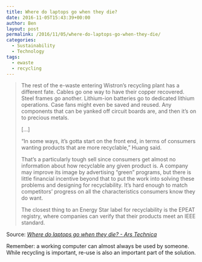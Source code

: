 ```yaml
---
title: Where do laptops go when they die?
date: 2016-11-05T15:43:39+00:00
author: Ben
layout: post
permalink: /2016/11/05/where-do-laptops-go-when-they-die/
categories:
  - Sustainability
  - Technology
tags:
  - ewaste
  - recycling
---
```

> The rest of the e-waste entering Wistron&#8217;s recycling plant has a different fate. Cables go one way to have their copper recovered. Steel frames go another. Lithium-ion batteries go to dedicated lithium operations. Case fans might even be saved and reused. Any components that can be yanked off circuit boards are, and then it&#8217;s on to precious metals.
> 
> [...]
> 
> &#8220;In some ways, it&#8217;s gotta start on the front end, in terms of consumers wanting products that are more recyclable,&#8221; Huang said.
> 
> That&#8217;s a particularly tough sell since consumers get almost no information about how recyclable any given product is. A company may improve its image by advertising &#8220;green&#8221; programs, but there is little financial incentive beyond that to put the work into solving these problems and designing for recyclability. It&#8217;s hard enough to match competitors&#8217; progress on all the characteristics consumers know they do want.
> 
> The closest thing to an Energy Star label for recyclability is the EPEAT registry, where companies can verify that their products meet an IEEE standard.

Source: _[Where do laptops go when they die? - Ars Technica](http://arstechnica.com/science/2016/10/where-do-laptops-go-when-they-die/)_

Remember: a working computer can almost always be used by someone.  While recycling is important, re-use is also an important part of the solution.